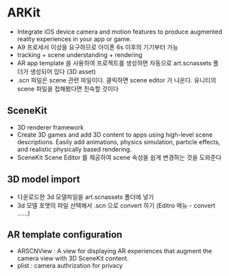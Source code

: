 #  ARKit
- Integrate iOS device camera and motion features to produce augmented reality experiences in your app or game.
- A9 프로세서 이상을 요구하므로 아이폰 6s 이후의 기기부터 가능
- tracking + scene understanding + rendering
- AR app template 을 사용하여 프로젝트를 생성하면 자동으로 art.scnassets 폴더가 생성되어 있다 (3D asset)
- .scn 파일은 scene 관련 파일이다. 클릭하면 scene editor 가 나온다. 유니티의 scene 파일을 접해봤다면 친숙할 것이다



## SceneKit
- 3D renderer framework
- Create 3D games and add 3D content to apps using high-level scene descriptions. Easily add animations, physics simulation, particle effects, and realistic physically based rendering.
- SceneKit Scene Editor 를 제공하여 scene 속성을 쉽게 변경하는 것을 도와준다


## 3D model import 
- 다운로드한 3d 모델파일을 art.scnassets 폴더에 넣기
- 3d 모델 포맷의 파일 선택해서 .scn 으로 convert 하기 (Editro 메뉴 - convert ......)


## AR template configuration
- ARSCNView : A view for displaying AR experiences that augment the camera view with 3D SceneKit content.
- plist : camera authrization for privacy

